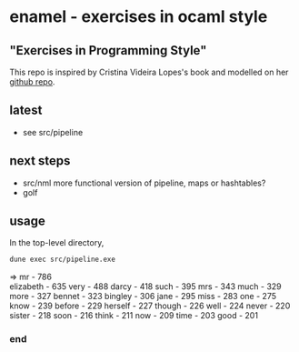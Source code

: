 # enamel - exercises in ocaml style

## "Exercises in Programming Style"

This repo is inspired by Cristina Videira Lopes's book and modelled on her [github repo](https://github.com/crista/exercises-in-programming-style).

## latest

 - see src/pipeline

## next steps

 - src/nml more functional version of pipeline, maps or hashtables?
 - golf

## usage

In the top-level directory,

```sh
dune exec src/pipeline.exe
```
=>
    mr - 786                          
    elizabeth - 635
    very - 488
    darcy - 418
    such - 395
    mrs - 343
    much - 329
    more - 327
    bennet - 323
    bingley - 306
    jane - 295
    miss - 283
    one - 275
    know - 239
    before - 229
    herself - 227
    though - 226
    well - 224
    never - 220
    sister - 218
    soon - 216
    think - 211
    now - 209
    time - 203
    good - 201


### end
